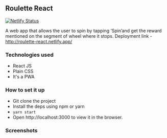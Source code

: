 
## Roulette React
[![Netlify Status](https://api.netlify.com/api/v1/badges/f10938a4-c29a-4906-ab33-7930de3b180d/deploy-status)](https://app.netlify.com/sites/roulette-react/deploys)

A web app that allows the user to spin by tapping ‘Spin’and get the reward mentioned on the segment of wheel where it stops.
Deployment link - http://roulette-react.netlify.app/

### Technologies used
* React JS
* Plain CSS
* It's a PWA

### How to set it up
* Git clone the project
* Install the deps using npm or yarn
* `yarn start`
* Open http://localhost:3000 to view it in the browser.

###  Screenshots
